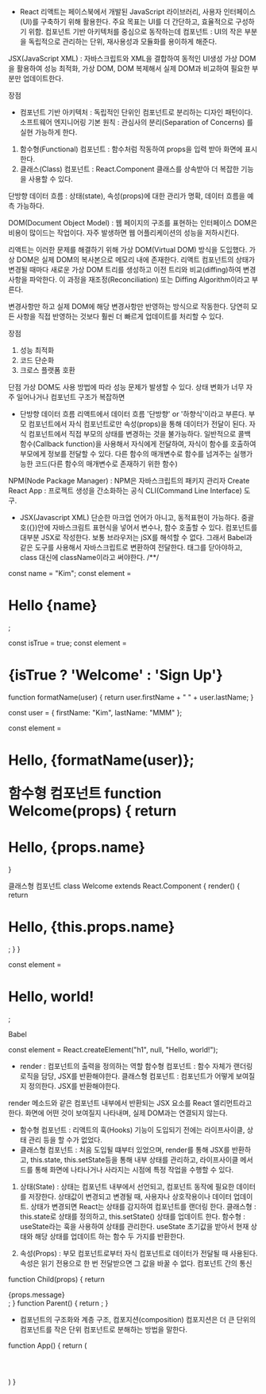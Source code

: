- React
리액트는 페이스북에서 개발된 JavaScript 라이브러리, 사용자 인터페이스(UI)를 구축하기 위해 활용한다.
주요 목표는 UI를 더 간단하고, 효율적으로 구성하기 위함. 컴포넌트 기반 아키텍처를 중심으로 동작하는데
컴포넌트 : UI의 작은 부분을 독립적으로 관리하는 단위, 재사용성과 모듈화를 용이하게 해준다.

JSX(JavaScript XML) : 자바스크립트와 XML을 결합하여 동적인 UI생성
가상 DOM을 활용하여 성능 최적화, 가상 DOM, DOM 복제해서 실제 DOM과 비교하여 필요한 부분만 업데이트한다.

장점 
- 컴포넌트 기반 아키텍처 : 독립적인 단위인 컴포넌트로 분리하는 디자인 패턴이다.
소프트웨어 엔지니어링 기본 원칙 : 관심사의 분리(Separation of Concerns) 를 실현 가능하게 한다.

1) 함수형(Functional) 컴포넌트 : 함수처럼 작동하여 props을 입력 받아 화면에 표시한다.
2) 클래스(Class) 컴포넌트 : React.Component 클래스를 상속받아 더 복잡한 기능을 사용할 수 있다.

단방향 데이터 흐름 : 상태(state), 속성(props)에 대한 관리가 명확, 데이터 흐름을 예측 가능하다.

DOM(Document Object Model) : 웹 페이지의 구조를 표현하는 인터페이스
DOM은 비용이 많이드는 작업이다. 자주 발생하면 웹 어플리케이션의 성능을 저하시킨다.

리액트는 이러한 문제를 해결하기 위해 가상 DOM(Virtual DOM) 방식을 도입했다.
가상 DOM은 실제 DOM의 복사본으로 메모리 내에 존재한다. 
리액트 컴포넌트의 상태가 변경될 때마다 새로운 가상 DOM 트리를 생성하고 이전 트리와 비교(diffing)하여 변경사항을 파악한다.
이 과정을 재조정(Reconciliation) 또는 Diffing Algorithm이라고 부른다.

변경사항만 하고 실제 DOM에 해당 변경사항만 반영하는 방식으로 작동한다.
당연히 모든 사항을 직접 반영하는 것보다 훨씬 더 빠르게 업데이트를 처리할 수 있다.

장점
1. 성능 최적화
2. 코드 단순화
3. 크로스 플랫폼 호환

단점
가상 DOM도 사용 방법에 따라 성능 문제가 발생할 수 있다. 상태 변화가 너무 자주 일어나거나 컴포넌트 구조가 복잡하면

- 단방향 데이터 흐름
리액트에서 데이터 흐름 '단방향' or '하향식'이라고 부른다.
부모 컴포넌트에서 자식 컴포넌트로만 속성(props)을 통해 데이터가 전달이 된다.
자식 컴포넌트에서 직접 부모의 상태를 변경하는 것을 불가능하다.
일반적으로 콜백 함수(Callback function)을 사용해서 자식에게 전달하여, 자식이 함수를 호출하여 부모에게 정보를 전달할 수 있다.
다른 함수의 매개변수로 함수를 넘겨주는 실행가능한 코드(다른 함수의 매개변수로 존재하기 위한 함수)


NPM(Node Package Manager) : NPM은 자바스크립트의 패키지 관리자
Create React App : 프로젝트 생성을 간소화하는 공식 CLI(Command  Line Interface) 도구.

- JSX(Javascript XML)
단순한 마크업 언어가 아니고, 동적표현이 가능하다. 중괄호({})안에 자바스크림트 표현식을 넣어서 변수나, 함수 호출할 수 있다.
컴포넌트를 대부분 JSX로 작성한다. 보통 브라우저는 jSX를 해석할 수 없다. 그래서 Babel과 같은 도구를 사용해서 자바스크립트로 변환하여 전달한다.
태그를 닫아야하고, class 대신에 className이라고 써야한다. /**/

const name = "Kim";
const element = <h1>Hello {name}</h1>;

const isTrue = true;
const element = <h1>{isTrue ? 'Welcome' : 'Sign Up'}</h1>

function formatName(user) {
    return user.firstName + " " + user.lastName;
}

const user = {
    firstName: "Kim",
    lastName: "MMM"
};

const element = <h1>Hello, {formatName(user)}</h>;

함수형 컴포넌트
function Welcome(props) {
    return <h1>Hello, {props.name}</h1>
}

클래스형 컴포넌트
class Welcome extends React.Component {
    render() {
        return <h1>Hello, {this.props.name}</h1>;
    }
}

<Welcome name="Kim"/>

const element = <h1>Hello, world!</h1>;

 Babel

 const element = React.createElement("h1", null, "Hello, world!");

 - render : 컴포넌트의 출력을 정의하는 역할
 함수형 컴포넌트 : 함수 자체가 랜더링 로직을 담당, JSX를 반환해야한다.
 클래스형 컴포넌트 : 컴포넌트가 어떻게 보여질지 정의한다. JSX를 반환해야한다.

 render 메소드와 같은 컴포넌트 내부에서 반환되는 JSX 요소를 React 엘리먼트라고 한다.
 화면에 어떤 것이 보여질지 나타내며, 실제 DOM과는 연결되지 않는다.

 - 함수형 컴포넌트 : 리액트의 훅(Hooks) 기능이 도입되기 전에는 라이프사이클, 상태 관리 등을 할 수가 없었다.
 - 클래스형 컴포넌트 : 처음 도입될 떄부터 있었으며, render를 통해 JSX를 반환하고, this.state, this.setState등을 통해 내부 상태를
 관리하고, 라이프사이클 메서드를 통해 화면에 나타나거나 사라지는 시점에 특정 작업을 수행할 수 있다.

 1) 상태(State) : 상태는 컴포넌트 내부에서 선언되고, 컴포넌트 동작에 필요한 데이터를 저장한다. 상태값이 변경되고 변경될 때,
 사용자나 상호작용이나 데이터 업데이트. 상태가 변경되면 React는 상태를 감지하여 컴포넌트를 랜더링 한다.
 클래스형 : this.state로 상태를 정의하고, this.setState() 상태를 업데이트 한다.
 함수형 : useState라는 훅을 사용하여 상태를 관리한다. useState 초기값을 받아서 현재 상태와 해당 상태를 업데이트 하는 함수 두 가지를 반환한다.

 2) 속성(Props) : 부모 컴포넌트로부터 자식 컴포넌트로 데이터가 전달될 때 사용된다. 속성은 읽기 전용으로 한 번 전달받으면 그 값을
 바꿀 수 없다. 컴포넌트 간의 통신

 function Child(props) {
    return <div>{props.message}</div>;
 }
 function Parent() {
    return <Child message="Hello from Parent"/>;
 }

- 컴포넌트의 구조화와 계층 구조, 컴포지션(composition)
컴포지션은 더 큰 단위의 컴포넌트를 작은 단위 컴포넌트로 분해하는 방법을 말한다.

function App() {
    return (
        <div>
            <Header />
            <Body>
                <Article />
                <Sidebar />
            </Body>
            <Footer />
        </div>
    )
}